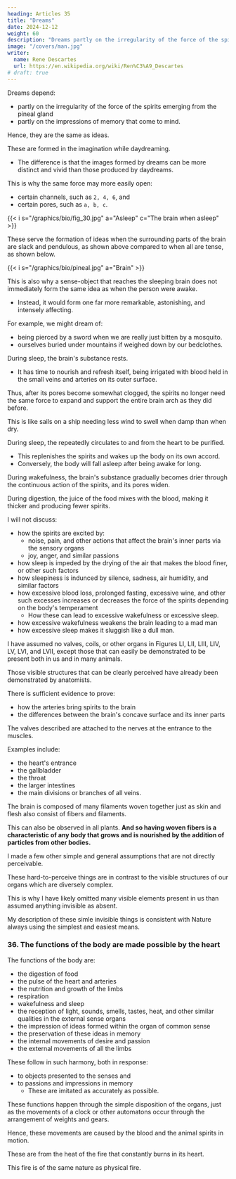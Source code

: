 ```yaml
---
heading: Articles 35
title: "Dreams"
date: 2024-12-12
weight: 60
description: "Dreams partly on the irregularity of the force of the spirits"
image: "/covers/man.jpg"
writer:
  name: Rene Descartes
  url: https://en.wikipedia.org/wiki/Ren%C3%A9_Descartes
# draft: true
---
```




Dreams depend:
- partly on the irregularity of the force of the spirits emerging from the pineal gland
- partly on the impressions of memory that come to mind. 

Hence, they are the same as ideas.

These are formed in the imagination while daydreaming. 
- The difference is that the images formed by dreams can be more distinct and vivid than those produced by daydreams.
 <!-- of those who, while awake, invent dreams for themselves. -->

<!-- waking imagination. -->

This is why the same force may more easily open:
- certain channels, such as `2, 4, 6`, and
- certain pores, such as `a, b, c`.

{{< i s="/graphics/bio/fig_30.jpg" a="Asleep" c="The brain when asleep" >}}


These serve the formation of ideas when the surrounding parts of the brain are slack and pendulous,  as shown above compared to when all are tense, as shown below.

{{< i s="/graphics/bio/pineal.jpg" a="Brain" >}}


This is also why a sense-object that reaches the sleeping brain does not immediately form the same idea as when the person were awake. 
- Instead, it would form one far more remarkable, astonishing, and intensely affecting. 

For example, we might dream of:
- being pierced by a sword when we are really just bitten by a mosquito.
- ourselves buried under mountains if weighed down by our bedclothes.

During sleep, the brain's substance rests. 
- It has time to nourish and refresh itself, being irrigated with blood held in the small veins and arteries on its outer surface.

Thus, after its pores become somewhat clogged, the spirits no longer need the same force to expand and support the entire brain arch as they did before. 

This is like sails on a ship needing less wind to swell when damp than when dry.

During sleep, the repeatedly circulates to and from the heart to be purified.
- This replenishes the spirits and wakes up the body on its own accord.
- Conversely, the body will fall asleep after being awake for long.

During wakefulness, the brain's substance gradually becomes drier through the continuous action of the spirits, and its pores widen.

During digestion, the juice of the food mixes with the blood, making it thicker and producing fewer spirits.

<!-- Thus, if eating occurs as it typically does when hunger stimulates the body, the  -->


I will not discuss:
- how the spirits are excited by:
  - noise, pain, and other actions that affect the brain's inner parts via the sensory organs
  - joy, anger, and similar passions
- how sleep is impeded by the drying of the air that makes the blood finer, or other such factors
- how sleepiness is indunced by silence, sadness, air humidity, and similar factors 
- how excessive blood loss, prolonged fasting, excessive wine, and other such excesses increases or decreases the force of the spirits depending on the body's temperament
  - How these can lead to excessive wakefulness or excessive sleep.
- how excessive wakefulness weakens the brain leading to a mad man
- how excessive sleep makes it sluggish like a dull man.

<!-- All these and similar phenomena can be easily inferred from what has already been explained. However, before beginning a description of the rational soul, let us briefly recall everything that has been said so far about our machine. Let us also note, first, that  -->


I have assumed no valves, coils, or other organs in Figures LI, LII, LIII, LIV, LV, LVI, and LVII, except those that can easily be demonstrated to be present both in us and in many animals.

 <!-- lacking reason.  -->

Those visible structures that can be clearly perceived have already been demonstrated by anatomists. 



There is sufficient evidence to prove:
- how the arteries bring spirits to the brain
- the differences between the brain's concave surface and its inner parts 
 <!-- is observable for those who examine these structures closely, removing all doubt. -->

The valves described are attached to the nerves at the entrance to the muscles.

 <!-- if they consider that nature has universally placed such mechanisms wherever substances typically enter the body but might attempt to exit again.  -->

Examples include:
- the heart's entrance
- the gallbladder
- the throat
- the larger intestines
- the main divisions or branches of all veins.

The brain is composed of many filaments woven together just as skin and flesh also consist of fibers and filaments.

This can also be observed in all plants. **And so having woven fibers is a characteristic of any body that grows and is nourished by the addition of particles from other bodies.**


I made a few other simple and general assumptions that are not directly perceivable.

These hard-to-perceive things are in contrast to the visible structures of our organs which are diversely complex.

This is why I have likely omitted many visible elements present in us than assumed anything invisible as absent. 

My description of these simle invisible things is consistent with Nature always using the simplest and easiest means.


### 36. The functions of the body are made possible by the heart

The functions of the body are:
- the digestion of food
- the pulse of the heart and arteries
- the nutrition and growth of the limbs
- respiration
- wakefulness and sleep
- the reception of light, sounds, smells, tastes, heat, and other similar qualities in the external sense organs
- the impression of ideas formed within the organ of common sense
- the preservation of these ideas in memory
- the internal movements of desire and passion
- the external movements of all the limbs

These follow in such harmony, both in response:
- to objects presented to the senses and
- to passions and impressions in memory
  - These are imitated as accurately as possible. 


<!-- , I say, naturally follow in our machine through -->
These functions happen through the simple disposition of the organs, just as the movements of a clock or other automatons occur through the arrangement of weights and gears. 

Hence, these movements are caused by the blood and the animal spirits in motion.

<!-- , there is no need to conceive of another soul, whether vegetative or sensitive, or another principle of movement and life, other than  -->

These are from the heat of the fire that constantly burns in its heart.

This fire is of the same nature as physical fire. 

 <!-- has no other nature than that of the fire found in all inanimate bodies. -->



<!-- 35. Regarding quantum in relation to dreams: it depends partly on the inequality of the vital force, which can result from the spirits emanating from gland H; and partly on the impressions of memory that occur. These are by no means different from those ideas I mentioned earlier, which are often formed in the imagination of those who are awake and dream: except that the images formed in dreaming can be much more distinct and vivid than those formed by the waking mind. From this, the reason is sought why the same force may be more capable of opening tubes, such as 2, 4, 6, and pores like a, b, c, which serve to form ideas, when the brain surrounding them is relaxed and hanging loose; as one can see in Figure 50, compared to when all are tense, as shown in the previous figure. This same reasoning also shows that if the action of some object that stimulates the senses passes to the brain of a sleeper, it will not immediately form the same idea as it would in an awake person; instead, it will form a much more remarkable and astonishing one, which would affect the senses more intensely. For example, when sleeping, if pricked by a mosquito, we dream that we are pierced by a sword: Leffen – Moyardum, p. 116. If we are less covered, we imagine we are entirely naked; if, however, we are slightly burdened with blankets, we think we are buried beneath mountains. During sleep, the substance of the brain rests and has time to nourish and refresh itself: for it is irrigated with blood flowing through veins and small arteries visible on its external surface. Thus, soon after the pores become more obstructed, the spirits no longer need the same force they previously required to expand and sustain the entire dome of the brain. Clearly, just as strong wind is not needed to swell the wet sails of a ship, but only for the dry ones, so, when the spirits are strengthened, the blood, which produces them by repeatedly circulating through the heart (as noted above), becomes purer: consequently, the mechanism of our body naturally awakens after a sufficient period of sleep. Similarly, the body will fall into sleep again after being sufficiently awake. During wakefulness, the substance of the brain gradually becomes drier through the continuous actions of the spirits, and the pores widen. Then, when eating, as usual, if food is found, hunger stimulating the process, the juice of the food, or chyle, mixes with the blood, making it thicker: and causing fewer spirits to be produced. I will not here discuss how noises, pains, or other actions that affect the internal parts of the brain via the intervention of the sensory organs may disturb sleep: nor how emotions such as joy, anger, and other passions that excite the spirits, or the drying of the air that makes the blood more subtle, and similar conditions, may impede sleep: nor how silence, sadness, humidity of the air, and similar factors may invite sleep: nor how excessive blood loss, prolonged fasting, excessive consumption of alcohol, and other similar excesses, which, according to the differences in temperaments, might increase or decrease the power of the spirits, could cause prolonged wakefulness or even excessive sleep: nor how excessive wakefulness weakens the brain and excessive sleep makes it heavier, leading to a machine that resembles madness or stupor: nor other similar endless phenomena: these, of course, are not difficult to discern from what has already been explained. But before I begin describing the rational soul, let us keep in mind everything said thus far about our mechanism. And let us consider, first, that I have not supposed any valves, spirals, or organs, as Figures LI, LII, LIII, LIV, LV, LVI, and LVII, except those which, being quite similar to what we find in animals lacking reason, can easily be demonstrated in both humans and other creatures. The structures in question, which are clearly perceptible by sight, have been clearly demonstrated by anatomists. Then, what I said about the way in which the arteries convey spirits to the brain and the difference between the concave surface of the brain and its internal parts: likewise, if everything is examined carefully, there are many signs that can be observed with the eyes, which remove all doubt. Nor can one justly doubt the valves I described, which are affixed to the nerves at the entrances to the muscles: if one considers that nature has implanted them by a general decree at all places in the body, through which a certain substance is ordinarily allowed to pass, and which could attempt to return, as in the entrance to the heart, bile ducts, throat, larger intestines, and in the principal divisions or branches of all veins. As for the brain, one cannot imagine a more rational composition than one made from numerous fibers, woven in various ways: for all skin and all flesh are also made from fibers and filaments woven together. This property, we observe, seems to apply to all such bodies, which can grow and nourish through the addition of other parts. Regarding other matters I have mentioned, which do not directly concern the senses, all of these are so simple and common that, when compared to the diverse composition and marvelous design we admire in the structure of those organs we can see, it will appear more plausible that I have omitted more than I have proposed, which are not part of us. And indeed, since it is well known that nature always uses the easiest and simplest means, it seems impossible that something more similar to what she uses can be found than the structures we have reviewed. -->
